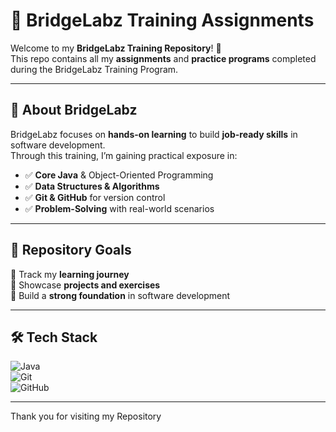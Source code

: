 # 📘 BridgeLabz Training Assignments  

Welcome to my **BridgeLabz Training Repository**! 🚀  
This repo contains all my **assignments** and **practice programs** completed during the BridgeLabz Training Program.  

---

## 🌟 About BridgeLabz  
BridgeLabz focuses on **hands-on learning** to build **job-ready skills** in software development.  
Through this training, I’m gaining practical exposure in:  

- ✅ **Core Java** & Object-Oriented Programming  
- ✅ **Data Structures & Algorithms**  
- ✅ **Git & GitHub** for version control  
- ✅ **Problem-Solving** with real-world scenarios  

---

## 📂 Repository Goals  
📌 Track my **learning journey**  
📌 Showcase **projects and exercises**  
📌 Build a **strong foundation** in software development  

---

## 🛠️ Tech Stack  
![Java](https://img.shields.io/badge/Java-orange?logo=java&logoColor=white)  
![Git](https://img.shields.io/badge/Git-red?logo=git&logoColor=white)  
![GitHub](https://img.shields.io/badge/GitHub-black?logo=github&logoColor=white)  

---
Thank you for visiting my Repository

